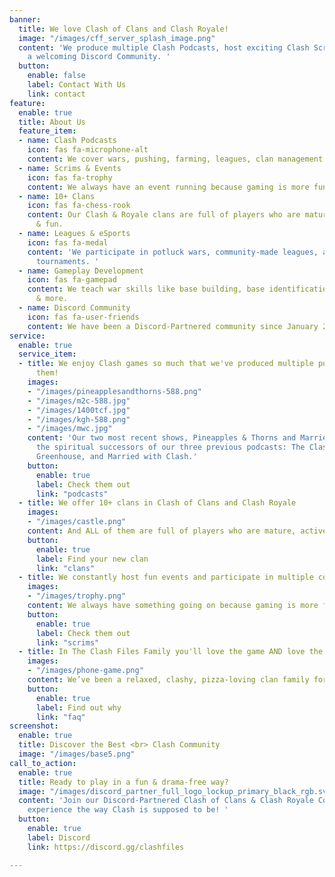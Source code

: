 ```yaml
---
banner:
  title: We love Clash of Clans and Clash Royale!
  image: "/images/cff_server_splash_image.png"
  content: 'We produce multiple Clash Podcasts, host exciting Clash Scrims, and provide
    a welcoming Discord Community. '
  button:
    enable: false
    label: Contact With Us
    link: contact
feature:
  enable: true
  title: About Us
  feature_item:
  - name: Clash Podcasts
    icon: fas fa-microphone-alt
    content: We cover wars, pushing, farming, leagues, clan management & more.
  - name: Scrims & Events
    icon: fas fa-trophy
    content: We always have an event running because gaming is more fun with friends!
  - name: 10+ Clans
    icon: fas fa-chess-rook
    content: Our Clash & Royale clans are full of players who are mature, active,
      & fun.
  - name: Leagues & eSports
    icon: fas fa-medal
    content: 'We participate in potluck wars, community-made leagues, and eSports
      tournaments. '
  - name: Gameplay Development
    icon: fas fa-gamepad
    content: We teach war skills like base building, base identification, scouting,
      & more.
  - name: Discord Community
    icon: fas fa-user-friends
    content: We have been a Discord-Partnered community since January 2016!
service:
  enable: true
  service_item:
  - title: We enjoy Clash games so much that we've produced multiple podcasts about
      them!
    images:
    - "/images/pineapplesandthorns-588.png"
    - "/images/m2c-588.jpg"
    - "/images/1400tcf.jpg"
    - "/images/kgh-588.png"
    - "/images/mwc.jpg"
    content: 'Our two most recent shows, Pineapples & Thorns and Married 2 Clash, are
      the spiritual successors of our three previous podcasts: The Clash Files, Kent
      Greenhouse, and Married with Clash.'
    button:
      enable: true
      label: Check them out
      link: "podcasts"
  - title: We offer 10+ clans in Clash of Clans and Clash Royale
    images:
    - "/images/castle.png"
    content: And ALL of them are full of players who are mature, active, & fun.
    button:
      enable: true
      label: Find your new clan
      link: "clans"
  - title: We constantly host fun events and participate in multiple community leagues
    images:
    - "/images/trophy.png"
    content: We always have something going on because gaming is more fun with friends!
    button:
      enable: true
      label: Check them out
      link: "scrims"
  - title: In The Clash Files Family you'll love the game AND love the players
    images:
    - "/images/phone-game.png"
    content: We’ve been a relaxed, clashy, pizza-loving clan family for over six years.
    button:
      enable: true
      label: Find out why
      link: "faq"
screenshot:
  enable: true
  title: Discover the Best <br> Clash Community
  image: "/images/base5.png"
call_to_action:
  enable: true
  title: Ready to play in a fun & drama-free way?
  image: "/images/discord_partner_full_logo_lockup_primary_black_rgb.svg"
  content: 'Join our Discord-Partnered Clash of Clans & Clash Royale Community and
    experience the way Clash is supposed to be! '
  button:
    enable: true
    label: Discord
    link: https://discord.gg/clashfiles

---
```

